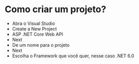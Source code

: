 # Como criar um projeto?

- Abra o Visual Studio
- Create a New Project
- ASP .NET Core Web API
- Next
- De um nome para o projeto
- Next
- Escolha o Framework que você quer, nesse caso .NET 6.0